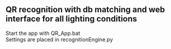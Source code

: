 ## QR recognition with db matching and web interface for all lighting conditions 
Start the app with QR_App.bat<br />
Settings are placed in recognitionEngine.py<br />